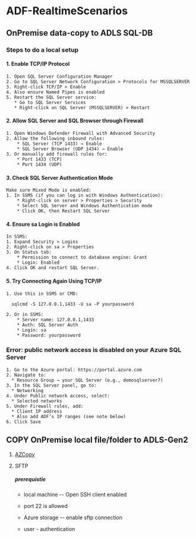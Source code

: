 # ADF-RealtimeScenarios

## OnPremise data-copy to ADLS SQL-DB
    
### Steps to do a local setup

#### 1. Enable TCP/IP Protocol

    1. Open SQL Server Configuration Manager
    2. Go to SQL Server Network Configuration > Protocols for MSSQLSERVER
    3. Right-click TCP/IP > Enable
    4. Also ensure Named Pipes is enabled
    5. Restart the SQL Server service:
       * Go to SQL Server Services
       * Right-click on SQL Server (MSSQLSERVER) > Restart

#### 2. Allow SQL Server and SQL Browser through Firewall

    1. Open Windows Defender Firewall with Advanced Security
    2. Allow the following inbound rules:
        * SQL Server (TCP 1433) → Enable
        * SQL Server Browser (UDP 1434) → Enable
    3. Or manually add firewall rules for:
        * Port 1433 (TCP)
        * Port 1434 (UDP)

#### 3. Check SQL Server Authentication Mode

    Make sure Mixed Mode is enabled:
    1. In SSMS (if you can log in with Windows Authentication):
        * Right-click on server > Properties > Security
        * Select SQL Server and Windows Authentication mode
        * Click OK, then Restart SQL Server

#### 4. Ensure sa Login is Enabled

    In SSMS:
    1. Expand Security > Logins
    2. Right-click on sa > Properties
    3. On Status tab:
        * Permission to connect to database engine: Grant
        * Login: Enabled
    4. Click OK and restart SQL Server.

#### 5. Try Connecting Again Using TCP/IP

    1. Use this in SSMS or CMD:
```
  sqlcmd -S 127.0.0.1,1433 -U sa -P yourpassword
```
    2. Or in SSMS:
        * Server name: 127.0.0.1,1433
        * Auth: SQL Server Auth
        * Login: sa
        * Password: yourpassword

### Error: public network access is disabled on your Azure SQL Server 

    1. Go to the Azure portal: https://portal.azure.com
    2. Navigate to:
      * Resource Group → your SQL Server (e.g., demosqlserver7)
    3. In the SQL Server panel, go to:
      * Networking
    4. Under Public network access, select:
      * Selected networks
    5. Under Firewall rules, add:
      * Client IP address
      * Also add ADF’s IP ranges (see note below) 
    6. Click Save

## COPY OnPremise local file/folder to ADLS-Gen2

1. [AZCopy](https://learn.microsoft.com/en-us/azure/storage/common/storage-use-azcopy-v10?tabs=dnf)
2. SFTP
    ##### prerequistie
   
    * local machine -- Open SSH client enabled
    * port 22 is allowed
  
    * Azure storage -- enable sftp connection
    * user - authentication  
   
